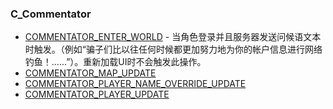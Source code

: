 ### C\_Commentator

* [COMMENTATOR\_ENTER\_WORLD](https://wow.gamepedia.com/COMMENTATOR_ENTER_WORLD) - 当角色登录并且服务器发送问候语文本时触发。（例如“骗子们比以往任何时候都更加努力地为你的帐户信息进行网络钓鱼！......”）。重新加载UI时不会触发此操作。
* [COMMENTATOR\_MAP\_UPDATE](https://wow.gamepedia.com/COMMENTATOR_MAP_UPDATE)
* [COMMENTATOR\_PLAYER\_NAME\_OVERRIDE\_UPDATE](https://wow.gamepedia.com/COMMENTATOR_PLAYER_NAME_OVERRIDE_UPDATE)
* [COMMENTATOR\_PLAYER\_UPDATE](https://wow.gamepedia.com/COMMENTATOR_PLAYER_UPDATE)



